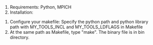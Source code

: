 1. Requirements: Python, MPICH
2. Installation:
1) Configure your makefile:
Specify the python path and python library path with MY_TOOLS_INCL and MY_TOOLS_LDFLAGS in Makefile
2) At the same path as Makefile, type "make". The binary file is in bin directory.


